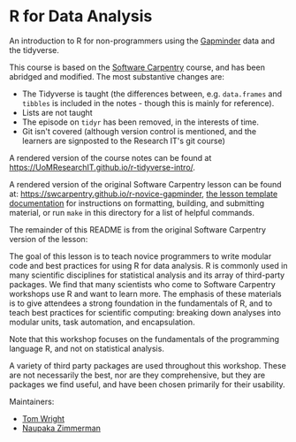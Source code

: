 R for Data Analysis 
======================================

An introduction to R for non-programmers using the [Gapminder][gapminder] data and the tidyverse.

This course is based on the [Software Carpentry](https://software-carpentry.org/) course, and has been abridged and modified. The most substantive changes are:

* The Tidyverse is taught (the differences between, e.g. `data.frames` and `tibbles` is included in the notes - though this is mainly for reference).
* Lists are not taught
* The episode on `tidyr` has been removed, in the interests of time.
* Git isn't covered (although version control is mentioned, and the learners are signposted to the Research IT's git course)

A rendered version of the course notes can be found at <https://UoMResearchIT.github.io/r-tidyverse-intro/>.

A rendered version of the original Software Carpentry lesson can be found at: <https://swcarpentry.github.io/r-novice-gapminder>,
[the lesson template documentation][lesson-example]
for instructions on formatting, building, and submitting material,
or run `make` in this directory for a list of helpful commands.

The remainder of this README is from the original Software Carpentry version of the lesson:

The goal of this lesson is to teach novice programmers to write modular code
and best practices for using R for data analysis. R is commonly used in many
scientific disciplines for statistical analysis and its array of third-party
packages. We find that many scientists who come to Software Carpentry workshops
use R and want to learn more. The emphasis of these materials is to give
attendees a strong foundation in the fundamentals of R, and to teach best
practices for scientific computing: breaking down analyses into modular units,
task automation, and encapsulation.

Note that this workshop focuses on the fundamentals of the programming
language R, and not on statistical analysis.

A variety of third party packages are used throughout this workshop. These
are not necessarily the best, nor are they comprehensive, but they are 
packages we find useful, and have been chosen primarily for their 
usability.

Maintainers:

* [Tom Wright][wright_tom]
* [Naupaka Zimmerman][zimmerman_naupaka]

[gapminder]: http://www.gapminder.org/
[lesson-example]: https://swcarpentry.github.io/lesson-example
[wright_tom]: http://software-carpentry.org/team/#wright_thomas
[zimmerman_naupaka]: http://software-carpentry.org/team/#zimmerman_naupaka
